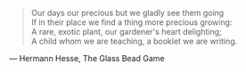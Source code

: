 > Our days our precious but we gladly see them going  
If in their place we find a thing more precious growing:  
A rare, exotic plant, our gardener's heart delighting;  
A child whom we are teaching, a booklet we are writing.

— Hermann Hesse, The Glass Bead Game <!--392-->
